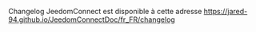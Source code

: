 Changelog JeedomConnect est disponible à cette adresse https://jared-94.github.io/JeedomConnectDoc/fr_FR/changelog
